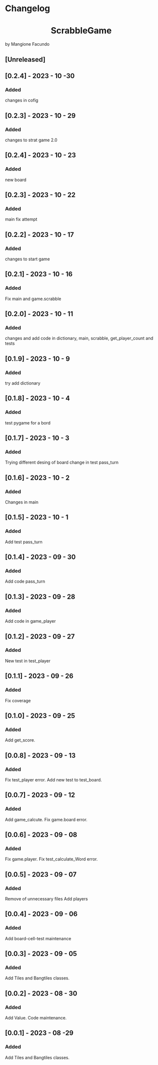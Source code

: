 # Changelog
<h1 align="center"> ScrabbleGame </h1>
by Mangione Facundo


## [Unreleased]

## [0.2.4] - 2023 - 10 -30

### Added

changes in cofig

## [0.2.3] - 2023 - 10 - 29
### Added

changes to strat game 2.0

## [0.2.4] - 2023 - 10 - 23

### Added

new board

## [0.2.3] - 2023 - 10 - 22

### Added

main fix attempt

## [0.2.2] - 2023 - 10 - 17

### Added

changes to start game

## [0.2.1] - 2023 - 10 - 16

### Added

Fix main and game.scrabble

## [0.2.0] - 2023 - 10 - 11

### Added

changes and add code in dictionary, main, scrabble, get_player_count and tests


## [0.1.9] - 2023 - 10 - 9

### Added

try add dictionary


## [0.1.8] - 2023 - 10 - 4

### Added

test pygame for a bord

## [0.1.7] - 2023 - 10 - 3

### Added 

Trying different desing of board
change in test pass_turn

## [0.1.6] - 2023 - 10 - 2

### Added

Changes in main

## [0.1.5] - 2023 - 10 - 1

### Added

Add test pass_turn

## [0.1.4] - 2023 - 09 - 30

### Added

Add code pass_turn

## [0.1.3] - 2023 - 09 - 28

### Added

Add code in game_player

## [0.1.2] - 2023 - 09 - 27

### Added

New test in test_player

## [0.1.1] - 2023 - 09 - 26

### Added

Fix coverage 

## [0.1.0] - 2023 - 09 - 25

### Added

Add get_score.

## [0.0.8] - 2023 - 09 - 13

### Added

Fix test_player error.
Add new test to test_board.

## [0.0.7] - 2023 - 09 - 12

### Added

Add game_calcute.
Fix game.board error.


## [0.0.6] - 2023 - 09 - 08

### Added

Fix game.player.
Fix test_calculate_Word error.

## [0.0.5] - 2023 - 09 - 07

### Added

Remove of unnecessary files
Add players


## [0.0.4] - 2023 - 09 - 06

### Added

Add board-cell-test
maintenance
## [0.0.3] - 2023 - 09 - 05

### Added

Add Tiles and Bangtiles classes.

## [0.0.2] - 2023 - 08 - 30

### Added

Add Value.
Code maintenance.

## [0.0.1] - 2023 - 08 -29

### Added

Add Tiles and Bangtiles classes.


